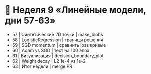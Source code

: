 # 📅 Неделя 9 «Линейные модели, дни 57-63»
- 57 | Синтетические 2D точки | make_blobs
- 58 | LogisticRegression | границы решения
- 59 | SGD momentum | сравнить loss кривые
- 60 | Adam vs SGD | тест на 100 эпох
- 61 | Визуализация | decision_boundary_plot
- 62 | Weight decay | L2 1e-4 vs 1e-2
- 63 | Итог недели | merge PR
